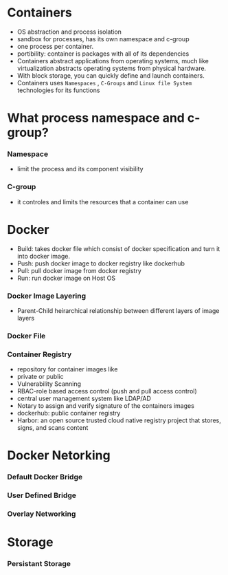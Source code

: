 # Containers
- OS abstraction and process isolation
- sandbox for processes, has its own namespace and c-group
- one process per container.
- portibility: container is packages with all of its dependencies
- Containers abstract applications from operating systems, much like virtualization abstracts operating systems from physical hardware.
- With block storage, you can quickly define and launch containers.
- Containers uses `Namespaces` , `C-Groups` and `Linux file System` technologies for its functions
# What process namespace and c-group?
### Namespace
- limit the process and its component visibility
### C-group
- it controles and limits the resources that a container can use
# Docker
- Build: takes docker file which consist of docker specification and turn it into docker image.
- Push: push docker image to docker registry like dockerhub
- Pull: pull docker image from docker registry
- Run: run docker image on Host OS

### Docker Image Layering
- Parent-Child heirarchical relationship between different layers of image layers
### Docker File

### Container Registry
- repository for container images like 
- private or public
- Vulnerability Scanning
- RBAC-role based access control (push and pull access control)
- central user management system like LDAP/AD
- Notary to assign and verify signature of the containers images
- dockerhub: public container registry
- Harbor: an open source trusted cloud native registry project that stores, signs, and scans content

# Docker Netorking
### Default Docker Bridge
### User Defined Bridge
### Overlay Networking

# Storage
### Persistant Storage

